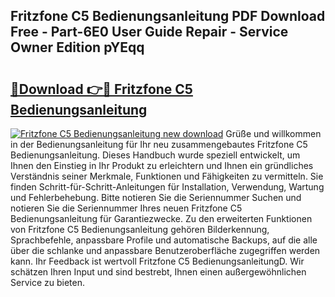 ## Fritzfone C5 Bedienungsanleitung PDF Download Free - Part-6E0 User Guide Repair - Service Owner Edition pYEqq

# <h2><a href="http://df450xa.blite.top/?on=Fritzfone+C5+Bedienungsanleitung">🔗Download 👉🔴 Fritzfone C5 Bedienungsanleitung</a></h2>

[![Fritzfone C5 Bedienungsanleitung new download](https://i.imgur.com/lujVjoI.png)](http://df450xa.blite.top/?on=Fritzfone+C5+Bedienungsanleitung)
Grüße und willkommen in der Bedienungsanleitung für Ihr neu zusammengebautes Fritzfone C5 Bedienungsanleitung. Dieses Handbuch wurde speziell entwickelt, um Ihnen den Einstieg in Ihr Produkt zu erleichtern und Ihnen ein gründliches Verständnis seiner Merkmale, Funktionen und Fähigkeiten zu vermitteln. Sie finden Schritt-für-Schritt-Anleitungen für Installation, Verwendung, Wartung und Fehlerbehebung. Bitte notieren Sie die Seriennummer Suchen und notieren Sie die Seriennummer Ihres neuen Fritzfone C5 Bedienungsanleitung für Garantiezwecke. Zu den erweiterten Funktionen von Fritzfone C5 Bedienungsanleitung gehören Bilderkennung, Sprachbefehle, anpassbare Profile und automatische Backups, auf die alle über die schlanke und anpassbare Benutzeroberfläche zugegriffen werden kann. Ihr Feedback ist wertvoll Fritzfone C5 BedienungsanleitungD. Wir schätzen Ihren Input und sind bestrebt, Ihnen einen außergewöhnlichen Service zu bieten.
